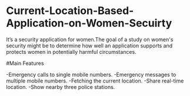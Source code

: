 # Current-Location-Based-Application-on-Women-Secuirty
It’s a security application for women.The goal of a study on women's security might be to determine how well an application supports and protects women in potentially harmful circumstances.

#Main Features

-Emergency calls to single mobile numbers.
-Emergency messages to multiple mobile numbers.
-Fetching the current location.
-Share real-time location.
-Show nearby three police stations.
